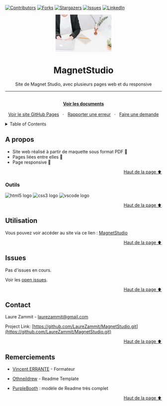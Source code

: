 [![Contributors][contributors-shield]][contributors-url]
[![Forks][forks-shield]][forks-url]
[![Stargazers][stars-shield]][stars-url]
[![Issues][issues-shield]][issues-url]
[![LinkedIn][linkedin-shield]][linkedin-url]

<div align="center">
  <a name="readme-top"></a>
  <a href="https://laurezammit.github.io/MagnetStudio/">
    <img src="img/about-image.jpg" alt="Logo" width="180">
  </a>

  <h1 align="center">MagnetStudio</h1>
  <p align="center">Site de Magnet Studio, avec plusieurs pages web et du responsive</p>

  <hr>

  <p align="center">
    <br>
    <a href="https://github.com/LaureZammit/MagnetStudio"><strong>Voir les documents</strong></a>
    <br>
    <br>
    <a href="https://laurezammit.github.io/MagnetStudio/">Voir le site GitHub Pages</a>
    &nbsp
    ·
    &nbsp
    <a href="https://github.com/LaureZammit/MagnetStudio/issues">Rapporter une erreur</a>
    &nbsp
    ·
    &nbsp
    <a href="https://github.com/LaureZammit/MagnetStudio/issues">Faire une demande</a>
  </p>
</div>

<!-- TABLE OF CONTENTS -->
<details>
  <summary>Table of Contents</summary>
  <ol>
    <li>
      <a href="#about-the-project">A propos</a>
      <ul>
        <li><a href="#built-with">Outils</a></li>
      </ul>
    </li>
    <li><a href="#usage">Utilisation</a></li>
    <li><a href="#issues">Issues</a></li>
    <li><a href="#contact">Contact</a></li>
    <li><a href="#acknowledgments">Acknowledgments</a></li>
    <li><a href="#thanks">Remerciements</a></li>
  </ol>
</details>

  <!-- ABOUT THE PROJECT -->
  
  ## A propos
  
  * Site web réalisé à partir de maquette sous format PDF 📂
  * Pages liées entre elles 🔗
  * Page responsive 📱
  
  <p align="right"><a href="#readme-top">Haut de la page ⬆️</a></p>
  
  ### Outils
  
<img src="https://cdn.jsdelivr.net/gh/devicons/devicon/icons/html5/html5-original.svg" height="30" alt="html5 logo"  /> <img src="https://cdn.jsdelivr.net/gh/devicons/devicon/icons/css3/css3-original.svg" height="30" alt="css3 logo"  /> <img src="https://cdn.jsdelivr.net/gh/devicons/devicon/icons/vscode/vscode-original.svg" height="30" alt="vscode logo"  />
  
  <p align="right"><a href="#readme-top">Haut de la page ⬆️</a></p>
  
  <!-- USAGE EXAMPLES -->
  ## Utilisation
  
  Vous pouvez voir accéder au site via ce lien : [MagnetStudio](https://laurezammit.github.io/MagnetStudio/)
  
  <p align="right"><a href="#readme-top">Haut de la page ⬆️</a></p>
  
  <!-- ISSUES -->
  ## Issues
  
  Pas d'issues en cours.
  
  Voir les [open issues](https://github.com/LaureZammit/MagnetStudio/issues).
  
  <p align="right"><a href="#readme-top">Haut de la page ⬆️</a></p>
  
  <!-- CONTACT -->
  ## Contact
  
  Laure Zammit - laurezammit@gmail.com
  
  Project Link: [https://github.com/LaureZammit/MagnetStudio.git](https://github.com/LaureZammit/MagnetStudio.git)
  
  <p align="right"><a href="#readme-top">Haut de la page ⬆️</a></p>
  
  ## Remerciements
  
  * [Vincent ERRANTE](https://www.errantevincent.com/) - Formateur

  * [Othneildrew](https://github.com/othneildrew/Best-README-Template/blob/master/README.md) - Readme Template
  * [PurpleBooth](https://github.com/PurpleBooth/a-good-readme-template) : modèle de Readme très complet
  
  <p align="right"><a href="#readme-top">Haut de la page ⬆️</a></p>




<!-- MARKDOWN LINKS & IMAGES -->
<!-- https://www.markdownguide.org/basic-syntax/#reference-style-links -->
[contributors-shield]: https://img.shields.io/github/contributors/LaureZammit/MagnetStudio.svg?style=for-the-badge
[contributors-url]: https://github.com/LaureZammit/MagnetStudio/graphs/contributors
[forks-shield]: https://img.shields.io/github/forks/LaureZammit/MagnetStudio.svg?style=for-the-badge
[forks-url]: https://github.com/LaureZammit/MagnetStudio/forks
[stars-shield]: https://img.shields.io/github/stars/LaureZammit/MagnetStudio.svg?style=for-the-badge
[stars-url]: https://github.com/LaureZammit/MagnetStudio/stargazers
[issues-shield]: https://img.shields.io/github/issues/LaureZammit/MagnetStudio.svg?style=for-the-badge
[issues-url]: https://github.com/LaureZammit/MagnetStudio/issues

[linkedin-shield]: https://img.shields.io/badge/-LinkedIn-black.svg?style=for-the-badge&logo=linkedin&colorB=555
[linkedin-url]: https://www.linkedin.com/in/laure-zammit-84a3b3150/

[product-screenshot]: images/screenshot.png

[Html]: https://img.shields.io/badge/HTML-E34F26
[Html-url]: https://developer.mozilla.org/fr/docs/Web/HTML
[Css]: https://img.shields.io/badge/CSS-1572B6
[Css-url]: https://developer.mozilla.org/fr/docs/Learn/Getting_started_with_the_web/CSS_basics
[Vscode]: https://img.shields.io/badge/VSCode-007ACC
[Vscode-url]: https://code.visualstudio.com/

[Next.js]: https://img.shields.io/badge/next.js-000000?style=for-the-badge&logo=nextdotjs&logoColor=white
[Next-url]: https://nextjs.org/
[React.js]: https://img.shields.io/badge/React-20232A?style=for-the-badge&logo=react&logoColor=61DAFB
[React-url]: https://reactjs.org/
[Vue.js]: https://img.shields.io/badge/Vue.js-35495E?style=for-the-badge&logo=vuedotjs&logoColor=4FC08D
[Vue-url]: https://vuejs.org/
[Angular.io]: https://img.shields.io/badge/Angular-DD0031?style=for-the-badge&logo=angular&logoColor=white
[Angular-url]: https://angular.io/
[Svelte.dev]: https://img.shields.io/badge/Svelte-4A4A55?style=for-the-badge&logo=svelte&logoColor=FF3E00
[Svelte-url]: https://svelte.dev/
[Laravel.com]: https://img.shields.io/badge/Laravel-FF2D20?style=for-the-badge&logo=laravel&logoColor=white
[Laravel-url]: https://laravel.com
[Bootstrap.com]: https://img.shields.io/badge/Bootstrap-563D7C?style=for-the-badge&logo=bootstrap&logoColor=white
[Bootstrap-url]: https://getbootstrap.com
[JQuery.com]: https://img.shields.io/badge/jQuery-0769AD?style=for-the-badge&logo=jquery&logoColor=white
[JQuery-url]: https://jquery.com 
